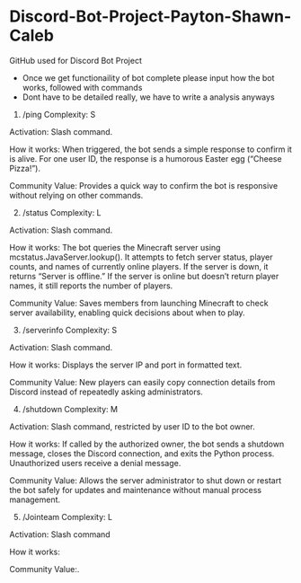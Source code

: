 # Discord-Bot-Project-Payton-Shawn-Caleb
GitHub used for Discord Bot Project

- Once we get functionaility of bot complete please input how the bot works, followed with commands
- Dont have to be detailed really, we have to write a analysis anyways
1. /ping
Complexity: S


Activation: Slash command.


How it works: When triggered, the bot sends a simple response to confirm it is alive. For one user ID, the response is a humorous Easter egg (“Cheese Pizza!”).


Community Value: Provides a quick way to confirm the bot is responsive without relying on other commands.


2. /status
Complexity: L


Activation: Slash command.


How it works: The bot queries the Minecraft server using mcstatus.JavaServer.lookup(). It attempts to fetch server status, player counts, and names of currently online players. If the server is down, it returns “Server is offline.” If the server is online but doesn’t return player names, it still reports the number of players.


Community Value: Saves members from launching Minecraft to check server availability, enabling quick decisions about when to play.


3. /serverinfo
Complexity: S


Activation: Slash command.


How it works: Displays the server IP and port in formatted text.


Community Value: New players can easily copy connection details from Discord instead of repeatedly asking administrators.


4. /shutdown
Complexity: M


Activation: Slash command, restricted by user ID to the bot owner.


How it works: If called by the authorized owner, the bot sends a shutdown message, closes the Discord connection, and exits the Python process. Unauthorized users receive a denial message.


Community Value: Allows the server administrator to shut down or restart the bot safely for updates and maintenance without manual process management.


5. /Jointeam
Complexity: L


Activation: Slash command


How it works: 


Community Value:.
